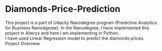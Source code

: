 # Diamonds-Price-Prediction
This project is a part of Udacity Nanodegree program (Predictive Analytics for Business Nanodgeree). In the Nanodegree, I have implemented this project in Alteryx and here I am implementing in Python.</br>
I have used Linear Regression model to predict the diamonds prices.</br>
Project Overview
